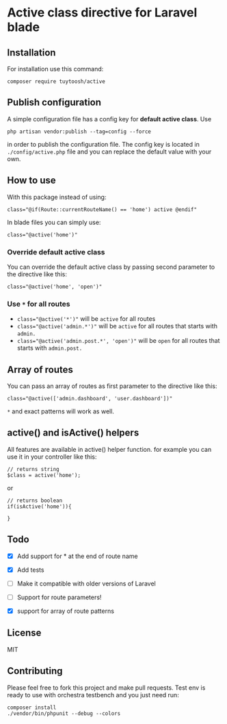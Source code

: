 # Active class directive for Laravel blade

## Installation
For installation use this command:
```
composer require tuytoosh/active
```
## Publish configuration
A simple configuration file has a config key for **default active class**.
Use
```
php artisan vendor:publish --tag=config --force
```
in order to publish the configuration file. The config key is located in `./config/active.php` file and you can replace the default value with your own.

## How to use
With this package instead of using:
```
class="@if(Route::currentRouteName() == 'home') active @endif"
```
In blade files you can simply use:
```
class="@active('home')"
```
### Override default active class
You can override the default active class by passing second parameter to the directive like this:
```
class="@active('home', 'open')"
```

### Use `*` for all routes
- `class="@active('*')"` will be `active` for all routes
- `class="@active('admin.*')"` will be `active` for all routes that starts with `admin.`
- `class="@active('admin.post.*', 'open')"` will be `open` for all routes that starts with `admin.post.`

## Array of routes
You can pass an array of routes as first parameter to the directive like this:
```
class="@active(['admin.dashboard', 'user.dashboard'])"
```
`*` and exact patterns will work as well.

## active() and isActive() helpers
All features are available in active() helper function. for example you can use it in your controller like this:
```
// returns string
$class = active('home');
```
or
```
// returns boolean
if(isActive('home')){

}
```


## Todo
- [x] Add support for * at the end of route name
- [x] Add tests
- [ ] Make it compatible with older versions of Laravel
- [ ] Support for route parameters!
- [x] support for array of route patterns


## License
MIT

## Contributing
Please feel free to fork this project and make pull requests.
Test env is ready to use with orchestra testbench and you just need run:
```
composer install
./vendor/bin/phpunit --debug --colors
```
